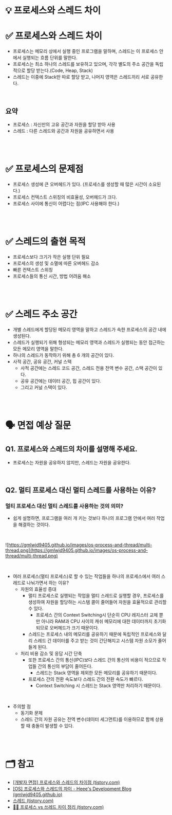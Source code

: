 # 💡 프로세스와 스레드 차이

# ✅ 프로세스와 스레드 차이
- 프로세스는 메모리 상에서 실행 중인 프로그램을 말하며, 스레드는 이 프로세스 안에서 실행되는 흐름 단위를 말한다.
- 프로세스는 최소 하나의 스레드를 보유하고 있으며, 각각 별도의 주소 공간을 독립적으로 할당 받는다.(Code, Heap, Stack)
- 스레드는 이중에 Stack만 따로 할당 받고, 나머지 영역은 스레드끼리 서로 공유한다.

<br/>

## 요약
- 프로세스 : 자신만의 고유 공간과 자원을 할당 받아 사용
- 스레드 : 다른 스레드와 공간과 자원을 공유하면서 사용

<br/>
<br/>

# ✅ 프로세스의 문제점
- 프로세스 생성에 큰 오버헤드가 있다. (프로세스를 생성할 때 많은 시간이 소요된다.)
- 프로세스 컨텍스트 스위칭의 비효율성, 오버헤드가 크다.
- 프로세스 사이에 통신이 어렵다는 점(IPC 사용해야 한다.)

<br/>
<br/>

# ✅ 스레드의 출현 목적
- 프로세스보다 크기가 작은 실행 단위 필요
- 프로세스의 생성 및 소멸에 따른 오버헤드 감소
- 빠른 컨텍스트 스위칭
- 프로세스들의 통신 시간, 방법 어려움 해소

<br/>
<br/>

# ✅ 스레드 주소 공간
- 개별 스레드에게 할당된 메모리 영역을 말하고 스레드가 속한 프로세스의 공간 내에 생성된다.
- 스레드가 실행되기 위해 형성되는 메모리 영역과 스레드가 실행되는 동안 접근하는 모든 메모리 영역을 말한다.
- 하나의 스레드가 동작하기 위해 총 6 개의 공간이 있다.
- 사적 공간, 공유 공간, 커널 스택
    - 사적 공간에는 스레드 코드 공간, 스레드 전용 전역 변수 공간, 스택 공간이 있다.
    - 공유 공간에는 데이터 공간, 힙 공간이 있다.
    - 그리고 커널 스택이 있다.

<br/>
<br/>

# 🗣 면접 예상 질문
## Q1. 프로세스와 스레드의 차이를 설명해 주세요.
- 프로세스는 자원을 공유하지 않지만, 스레드는 자원을 공유한다.

<br/>

## Q2. 멀티 프로세스 대신 멀티 스레드를 사용하는 이유?
### 멀티 프로세스 대신 멀티 스레드를 사용하는 것의 의미?
- 쉽게 설명하면, 프로그램을 여러 개 키는 것보다 하나의 프로그램 안에서 여러 작업을 해결하는 것이다.

<br/>

![https://gmlwjd9405.github.io/images/os-process-and-thread/multi-thread.png](https://gmlwjd9405.github.io/images/os-process-and-thread/multi-thread.png)

<br/>

- 여러 프로세스(멀티 프로세스)로 할 수 있는 작업들을 하나의 프로세스에서 여러 스레드로 나눠가면서 하는 이유?
    - 자원의 효율성 증대
        - 멀티 프로세스로 실행되는 작업을 멀티 스레드로 실행할 경우, 프로세스를 생성하여 자원을 할당하는 시스템 콜이 줄어들어 자원을 효율적으로 관리할 수 있다.
            - 프로세스 간의 Context Switching시 단순히 CPU 레지스터 교체 뿐만 아니라 RAM과 CPU 사이의 캐쉬 메모리에 대한 데이터까지 초기화되므로 오버헤드가 크기 때문이다.
        - 스레드는 프로세스 내의 메모리를 공유하기 때문에 독립적인 프로세스와 달리 스레드 간 데이터를 주고 받는 것이 간단해지고 시스템 자원 소모가 줄어들게 된다.
    - 처리 비용 감소 및 응답 시간 단축
        - 또한 프로세스 간의 통신(IPC)보다 스레드 간의 통신의 비용이 적으므로 작업들 간의 통신의 부담이 줄어든다.
            - 스레드는 Stack 영역을 제외한 모든 메모리를 공유하기 때문이다.
        - 프로세스 간의 전환 속도보다 스레드 간의 전환 속도가 빠르다.
            - Context Switching 시 스레드는 Stack 영역만 처리하기 때문이다.

<br/>

- 주의할 점
    - 동기화 문제
    - 스레드 간의 자원 공유는 전역 변수(데이터 세그먼트)를 이용하므로 함께 상용할 때 충돌이 발생할 수 있다.

<br/>
<br/>

# 🗂 참고
- [[개발자 면접] 프로세스와 스레드의 차이점 (tistory.com)](https://zeroco.tistory.com/75)
- [[OS] 프로세스와 스레드의 차이 - Heee's Development Blog (gmlwjd9405.github.io)](https://gmlwjd9405.github.io/2018/09/14/process-vs-thread.html)
- [스레드 (tistory.com)](https://sayo-le.tistory.com/66)
- [👩‍💻 프로세스 vs 쓰레드 차이 정리 (tistory.com)](https://inpa.tistory.com/entry/%F0%9F%91%A9%E2%80%8D%F0%9F%92%BB-%ED%94%84%EB%A1%9C%EC%84%B8%EC%8A%A4-%E2%9A%94%EF%B8%8F-%EC%93%B0%EB%A0%88%EB%93%9C-%EC%B0%A8%EC%9D%B4#%ED%94%84%EB%A1%9C%EC%84%B8%EC%8A%A4_VS_%EC%8A%A4%EB%A0%88%EB%93%9C_%EA%B2%B0%EB%A1%A0)
